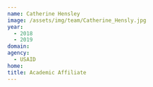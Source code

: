 ```yaml
---
name: Catherine Hensley
image: /assets/img/team/Catherine_Hensly.jpg
year: 
  - 2018
  - 2019
domain:
agency:
  - USAID
home: 
title: Academic Affiliate
---
```

